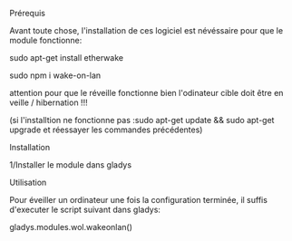 Prérequis

Avant toute chose, l'installation de ces logiciel 
est névéssaire pour que le module fonctionne:

sudo apt-get install etherwake


sudo npm i wake-on-lan


attention pour que le réveille fonctionne bien 
l'odinateur cible doit être en veille / hibernation !!!

(si l'installtion ne fonctionne pas :sudo apt-get update && sudo apt-get upgrade
et réessayer les commandes précédentes)

Installation

1/Installer le module dans gladys

Utilisation

Pour éveiller un ordinateur une fois la configuration
terminée, il suffis d'executer le script suivant dans gladys:

gladys.modules.wol.wakeonlan()


